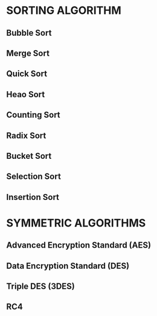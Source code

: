 # SORTING ALGORITHM

## Bubble Sort

## Merge Sort

## Quick Sort

## Heao Sort

## Counting Sort

## Radix Sort

## Bucket Sort

## Selection Sort

## Insertion Sort

# SYMMETRIC ALGORITHMS

## Advanced Encryption Standard (AES)

## Data Encryption Standard (DES)

## Triple DES (3DES)

## RC4